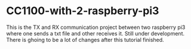 # CC1100-with-2-raspberry-pi3
This is the TX and RX communication project between two raspberry pi3 where one sends a txt file and other receives it. Still under development.
There is ghoing to be a lot of changes after this tutorial finished. 
